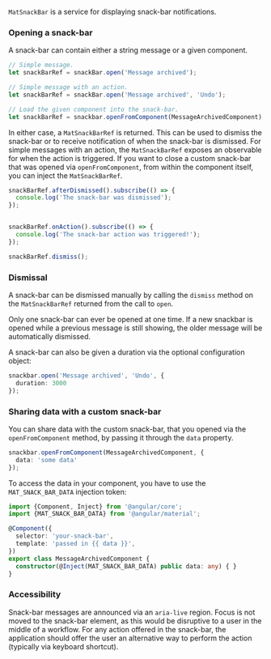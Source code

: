 `MatSnackBar` is a service for displaying snack-bar notifications.

<!-- example(snack-bar-overview) -->

### Opening a snack-bar
A snack-bar can contain either a string message or a given component.
```ts
// Simple message.
let snackBarRef = snackBar.open('Message archived');

// Simple message with an action.
let snackBarRef = snackBar.open('Message archived', 'Undo');

// Load the given component into the snack-bar.
let snackBarRef = snackbar.openFromComponent(MessageArchivedComponent);
```

In either case, a `MatSnackBarRef` is returned. This can be used to dismiss the snack-bar or to
receive notification of when the snack-bar is dismissed. For simple messages with an action, the
`MatSnackBarRef` exposes an observable for when the action is triggered.
If you want to close a custom snack-bar that was opened via `openFromComponent`, from within the
component itself, you can inject the `MatSnackBarRef`.

```ts
snackBarRef.afterDismissed().subscribe(() => {
  console.log('The snack-bar was dismissed');
});


snackBarRef.onAction().subscribe(() => {
  console.log('The snack-bar action was triggered!');
});

snackBarRef.dismiss();
```

### Dismissal
A snack-bar can be dismissed manually by calling the `dismiss` method on the `MatSnackBarRef`
returned from the call to `open`.

Only one snack-bar can ever be opened at one time. If a new snackbar is opened while a previous
message is still showing, the older message will be automatically dismissed.

A snack-bar can also be given a duration via the optional configuration object:
```ts
snackbar.open('Message archived', 'Undo', {
  duration: 3000
});
```

### Sharing data with a custom snack-bar
You can share data with the custom snack-bar, that you opened via the `openFromComponent` method,
by passing it through the `data` property.

```ts
snackbar.openFromComponent(MessageArchivedComponent, {
  data: 'some data'
});
```

To access the data in your component, you have to use the `MAT_SNACK_BAR_DATA` injection token:

```ts
import {Component, Inject} from '@angular/core';
import {MAT_SNACK_BAR_DATA} from '@angular/material';

@Component({
  selector: 'your-snack-bar',
  template: 'passed in {{ data }}',
})
export class MessageArchivedComponent {
  constructor(@Inject(MAT_SNACK_BAR_DATA) public data: any) { }
}
```
### Accessibility
Snack-bar messages are announced via an `aria-live` region. Focus is not moved to
the snack-bar element, as this would be disruptive to a user in the middle of a
workflow. For any action offered in the snack-bar, the application should offer the
user an alternative way to perform the action (typically via keyboard shortcut).
